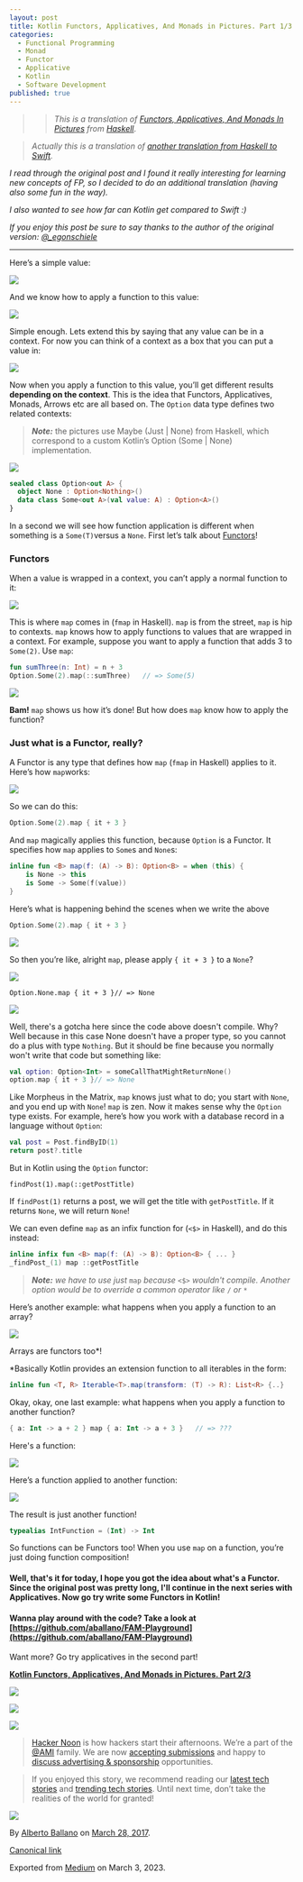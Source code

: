 ```yaml
---
layout: post
title: Kotlin Functors, Applicatives, And Monads in Pictures. Part 1/3
categories:
  - Functional Programming
  - Monad
  - Functor
  - Applicative
  - Kotlin
  - Software Development
published: true
---
```


>> _This is a translation of_ [_Functors, Applicatives, And Monads In Pictures_](http://adit.io/posts/2013-04-17-functors,_applicatives,_and_monads_in_pictures.html) _from_ [_Haskell_](https://www.haskell.org/).

> _Actually this is a translation of_ [_another translation from Haskell to Swift_](http://www.mokacoding.com/blog/functor-applicative-monads-in-pictures/)_._

_I read through the original post and I found it really interesting for learning new concepts of FP, so I decided to do an additional translation (having also some fun in the way)._

_I also wanted to see how far can Kotlin get compared to Swift :)_

_If you enjoy this post be sure to say thanks to the author of the original version:_ [_@\_egonschiele_](https://twitter.com/_egonschiele)

---

Here’s a simple value:

![](https://cdn-images-1.medium.com/max/800/0*cWvHYgZpw85fz_QW.png)

And we know how to apply a function to this value:

![](https://cdn-images-1.medium.com/max/800/0*XphGzXumvbJTBycX.png)

Simple enough. Lets extend this by saying that any value can be in a context. For now you can think of a context as a box that you can put a value in:

![](https://cdn-images-1.medium.com/max/800/0*7ZPc_kKNSlCqiRXR.png)

Now when you apply a function to this value, you’ll get different results **depending on the context**. This is the idea that Functors, Applicatives, Monads, Arrows etc are all based on. The `Option` data type defines two related contexts:

> **_Note:_** the pictures use Maybe (Just | None) from Haskell, which correspond to a custom Kotlin’s Option (Some | None) implementation.

![](https://cdn-images-1.medium.com/max/800/0*1NCb7mGijOSflxhO.png)
```kotlin
sealed class Option<out A> {  
  object None : Option<Nothing>()  
  data class Some<out A>(val value: A) : Option<A>()
}
```
In a second we will see how function application is different when something is a `Some(T)`versus a `None`. First let’s talk about [Functors](https://hackernoon.com/tagged/functors)!

### Functors

When a value is wrapped in a context, you can’t apply a normal function to it:

![](https://cdn-images-1.medium.com/max/800/0*M7c-lRRTz8pKWpN4.png)

This is where `map` comes in (`fmap` in Haskell). `map` is from the street, `map` is hip to contexts. `map` knows how to apply functions to values that are wrapped in a context. For example, suppose you want to apply a function that adds 3 to `Some(2)`. Use `map`:

```kotlin
fun sumThree(n: Int) = n + 3
Option.Some(2).map(::sumThree)   // => Some(5)
```

![](https://cdn-images-1.medium.com/max/800/0*iAU0E7CdHqjfQ9RK.png)

**Bam!** `map` shows us how it’s done! But how does `map` know how to apply the function?

### Just what is a Functor, really?

A Functor is any type that defines how `map` (`fmap` in Haskell) applies to it. Here’s how `map`works:

![](https://cdn-images-1.medium.com/max/800/0*egb47QB6zSr1jbl2.png)

So we can do this:

```kotlin
Option.Some(2).map { it + 3 }
```

And `map` magically applies this function, because `Option` is a Functor. It specifies how `map` applies to `Some`s and `None`s:
```kotlin
inline fun <B> map(f: (A) -> B): Option<B> = when (this) {  
    is None -> this  
    is Some -> Some(f(value))  
}
```
Here’s what is happening behind the scenes when we write the above
```kotlin
Option.Some(2).map { it + 3 }
```
![](https://cdn-images-1.medium.com/max/800/0*2ePtQNke8BGZT5MN.png)

So then you’re like, alright `map`, please apply `{ it + 3 }` to a `None`?

![](https://cdn-images-1.medium.com/max/800/0*w6a1JBnkBrpKlW1N.png)

    Option.None.map { it + 3 }// => None

![](https://cdn-images-1.medium.com/max/800/0*HJUxTnL7aNTGmuG-.png)

Well, there's a gotcha here since the code above doesn't compile. Why? Well because in this case None doesn't have a proper type, so you cannot do a plus with type `Nothing`. But it should be fine because you normally won't write that code but something like:

```kotlin
val option: Option<Int> = someCallThatMightReturnNone()
option.map { it + 3 }// => None
```
Like Morpheus in the Matrix, `map` knows just what to do; you start with `None`, and you end up with `None`! `map` is zen. Now it makes sense why the `Option` type exists. For example, here’s how you work with a database record in a language without `Option`:
```kotlin
val post = Post.findByID(1)
return post?.title
```
But in Kotlin using the `Option` functor:

    findPost(1).map(::getPostTitle)

If `findPost(1)` returns a post, we will get the title with `getPostTitle`. If it returns `None`, we will return `None`!

We can even define `map` as an infix function for (`<$>` in Haskell), and do this instead:

```kotlin
inline infix fun <B> map(f: (A) -> B): Option<B> { ... }
_findPost_(1) map ::getPostTitle
```

> **_Note:_** _we have to use just_ `map` _because_ `<$>` _wouldn't compile. Another option would be to override a common operator like_ `/` _or_ `*`

Here’s another example: what happens when you apply a function to an array?

![](https://cdn-images-1.medium.com/max/800/0*lcScORdRNawytDNN.png)

Arrays are functors too\*!

\*Basically Kotlin provides an extension function to all iterables in the form:

```kotlin
inline fun <T, R> Iterable<T>.map(transform: (T) -> R): List<R> {..}
```

Okay, okay, one last example: what happens when you apply a function to another function?

```kotlin
{ a: Int -> a + 2 } map { a: Int -> a + 3 }   // => ???
```

Here's a function:

![](https://cdn-images-1.medium.com/max/800/0*fT23UDVq18hzvatb.png)

Here’s a function applied to another function:

![](https://cdn-images-1.medium.com/max/800/0*kKizWpvf5xsrDDaj.png)

The result is just another function!
```kotlin
typealias IntFunction = (Int) -> Int
```
So functions can be Functors too! When you use `map` on a function, you’re just doing function composition!

#### Well, that's it for today, I hope you got the idea about what's a Functor. Since the original post was pretty long, I'll continue in the next series with Applicatives. Now go try write some Functors in Kotlin!

#### Wanna play around with the code? Take a look at [https://github.com/aballano/FAM-Playground](https://github.com/aballano/FAM-Playground)

Want more? Go try applicatives in the second part!

[**Kotlin Functors, Applicatives, And Monads in Pictures. Part 2/3**](./kotlin-functors-applicatives-and-monads-in-pictures-part-2-3/ "This is a translation of Functors, Applicatives, And Monads In Pictures from Haskell into Kotlin")

[![](https://cdn-images-1.medium.com/max/400/1*0hqOaABQ7XGPT-OYNgiUBg.png)](http://bit.ly/HackernoonFB)

[![](https://cdn-images-1.medium.com/max/400/1*Vgw1jkA6hgnvwzTsfMlnpg.png)](https://goo.gl/k7XYbx)

[![](https://cdn-images-1.medium.com/max/400/1*gKBpq1ruUi0FVK2UM_I4tQ.png)](https://goo.gl/4ofytp)

> [Hacker Noon](http://bit.ly/Hackernoon) is how hackers start their afternoons. We’re a part of the [@AMI](http://bit.ly/atAMIatAMI) family. We are now [accepting submissions](http://bit.ly/hackernoonsubmission) and happy to [discuss advertising & sponsorship](mailto:partners@amipublications.com) opportunities.

> If you enjoyed this story, we recommend reading our [latest tech stories](http://bit.ly/hackernoonlatestt) and [trending tech stories](https://hackernoon.com/trending). Until next time, don’t take the realities of the world for granted!

![](https://cdn-images-1.medium.com/max/800/1*35tCjoPcvq6LbB3I6Wegqw.jpeg)

By [Alberto Ballano](https://medium.com/@aballano) on [March 28, 2017](https://medium.com/p/c47a1b1ce251).

[Canonical link](https://medium.com/@aballano/kotlin-functors-applicatives-and-monads-in-pictures-part-1-3-c47a1b1ce251)

Exported from [Medium](https://medium.com) on March 3, 2023.